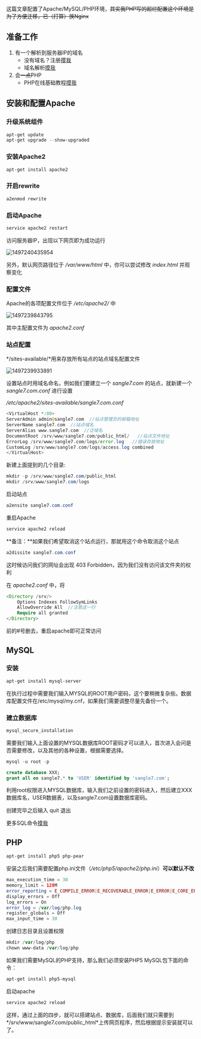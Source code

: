 这篇文章配置了Apache/MySQL/PHP环境，~~其实我PHP写的超烂配置这个环境是为了方便迁移，已（打算）换Nginx~~

## 准备工作

1. 有一个解析到服务器IP的域名
   - 没有域名？注册[摸我](https://sg.godaddy.com/zh?isc=gennbacn01&ci=)
   - 域名解析[摸我](http://godaddy.idcspy.com/godaddy-jx)
2. 会~~一点~~PHP
   + PHP在线基础教程[摸我](https://www.codecademy.com/learn/php)

## 安装和配置Apache

### 升级系统组件

```powershell
apt-get update
apt-get upgrade --show-upgraded
```

### 安装Apache2

```powershell
apt-get install apache2
```

### 开启rewrite

```powershell
a2enmod rewrite
```

### 启动Apache

```powershell
service apache2 restart
```

访问服务器IP，出现以下网页即为成功运行

![1497240435954](http://onvaoy58z.bkt.clouddn.com/1497240435954.png)

另外，默认网页路径位于 */var/www/html* 中，你可以尝试修改 *index.html* 并观察变化

### 配置文件

Apache的各项配置文件位于 */etc/apache2/* 中

![1497239843795](http://onvaoy58z.bkt.clouddn.com/1497239843795.png)

其中主配置文件为 *apache2.conf*

### 站点配置

*/sites-available/*用来存放所有站点的站点域名配置文件

![1497239933891](http://onvaoy58z.bkt.clouddn.com/1497239933891.png)

设置站点时用域名命名，例如我们要建立一个 *sangle7.com* 的站点，就新建一个*sangle7.com.conf* 进行设置

*/etc/apache2/sites-available/sangle7.com.conf*

```php
<VirtualHost *:80>
ServerAdmin admin@sangle7.com  //站点管理员的邮箱地址
ServerName sangle7.com  //站点域名
ServerAlias www.sangle7.com  //泛域名
DocumentRoot /srv/www/sangle7.com/public_html/   //站点文件地址
ErrorLog /srv/www/sangle7.com/logs/error.log   //错误存放地址
CustomLog /srv/www/sangle7.com/logs/access.log combined
</VirtualHost>
```

新建上面提到的几个目录:

```powershell
mkdir -p /srv/www/sangle7.com/public_html
mkdir /srv/www/sangle7.com/logs
```

启动站点

```powershell
a2ensite sangle7.com.conf
```

重启Apache

```powershell
service apache2 reload
```

**备注：**如果我们希望取消这个站点运行，那就用这个命令取消这个站点

```powershell
a2dissite sangle7.com.conf
```

这时候访问我们的网址会出现 403 Forbidden，因为我们没有访问该文件夹的权利

在 *apache2.conf* 中，将

```php
<Directory /srv/>
	Options Indexes FollowSymLinks
	AllowOverride All  //注意这一行
	Require all granted
</Directory>
```

前的#号删去，重启apache即可正常访问

## MySQL

###  安装

```powershell
apt-get install mysql-server
```

在执行过程中需要我们输入MYSQL的ROOT用户密码，这个要稍微复杂些。数据库配置文件在/etc/mysql/my.cnf，如果我们需要调整尽量先备份一个。

### 建立数据库

```powershell
mysql_secure_installation
```

需要我们输入上面设置的MYSQL数据库ROOT密码才可以进入，首次进入会问是否需要修改，以及其他的各种设置，根据需要选择。

```sql
mysql -u root -p

create database XXX;
grant all on sangle7.* to 'USER' identified by 'sangle7.com';
```

利用root权限进入MYSQL数据库，输入我们之前设置的密码进入，然后建立XXX数据库名，USER数据表，以及sangle7.com设置数据库密码。

创建完毕之后输入 quit 退出

更多SQL命令[摸我](http://sangle7.com/articles/%E7%BC%96%E7%A8%8B/%E5%88%9D%E8%AF%86mySQL)

## PHP

```powershell
apt-get install php5 php-pear
```

安装之后我们需要配置php.ini文件（*/etc/php5/apache2/php.ini*）**可以默认不改**

```php
max_execution_time = 30
memory_limit = 128M
error_reporting = E_COMPILE_ERROR|E_RECOVERABLE_ERROR|E_ERROR|E_CORE_ERROR
display_errors = Off
log_errors = On
error_log = /var/log/php.log
register_globals = Off
max_input_time = 30
```

创建日志目录且设置权限

```powershell
mkdir /var/log/php
chown www-data /var/log/php
```

如果我们需要MySQL的PHP支持，那么我们必须安装PHP5 MySQL包下面的命令：

```powershell
apt-get install php5-mysql
```

启动apache

```powershell
service apache2 reload
```

这样，通过上面的四步，就可以搭建站点、数据库，后面我们就只需要到*/srv/www/sangle7.com/public_html*上传网页程序，然后根据提示安装就可以了。